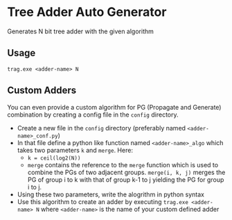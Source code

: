 # Tree Adder Auto Generator
Generates N bit tree adder with the given algorithm

## Usage
`trag.exe <adder-name> N`

## Custom Adders
You can even provide a custom algorithm for PG (Propagate and Generate) combination by creating a config file in the `config` directory.
* Create a new file in the `config` directory (preferably named `<adder-name>_conf.py`)
* In that file define a python like function named `<adder-name>_algo` which takes two parameters `k` and `merge`. Here:
    * `k = ceil(log2(N))` 
    *  `merge` contains the reference to the `merge` function which is used to combine the PGs of two adjacent groups. `merge(i, k, j)` merges the PG of group i to k with that of group k-1 to j yielding the PG for group i to j.
* Using these two parameters, write the alogrithm in python syntax
* Use this algorithm to create an adder by executing `trag.exe <adder-name> N` where `<adder-name>` is the name of your custom defined adder
